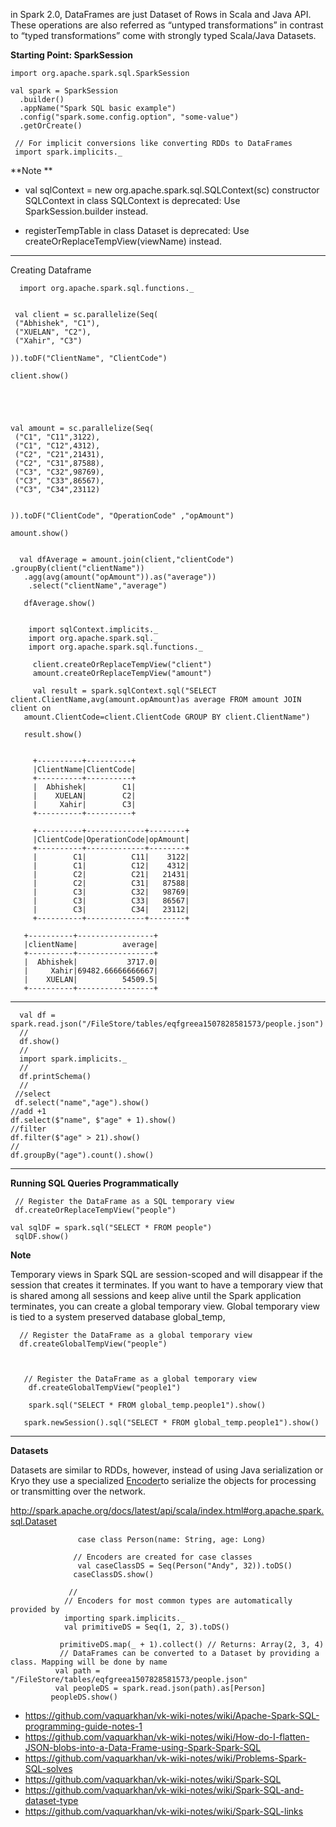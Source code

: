 in Spark 2.0, DataFrames are just Dataset of Rows in Scala and Java API. These operations are also referred as “untyped transformations” in contrast to “typed transformations” come with strongly typed Scala/Java Datasets.

**Starting Point: SparkSession**

    import org.apache.spark.sql.SparkSession

    val spark = SparkSession
      .builder()
      .appName("Spark SQL basic example")
      .config("spark.some.config.option", "some-value")
      .getOrCreate()

     // For implicit conversions like converting RDDs to DataFrames
     import spark.implicits._


**Note **

- val sqlContext = new org.apache.spark.sql.SQLContext(sc)
constructor SQLContext in class SQLContext is deprecated: Use SparkSession.builder instead.

- registerTempTable in class Dataset is deprecated: Use createOrReplaceTempView(viewName) instead.


--------------------------------------------------------------
Creating Dataframe 


      import org.apache.spark.sql.functions._


     val client = sc.parallelize(Seq(
     ("Abhishek", "C1"), 
     ("XUELAN", "C2"),
     ("Xahir", "C3")

    )).toDF("ClientName", "ClientCode")

    client.show()





    val amount = sc.parallelize(Seq(
     ("C1", "C11",3122), 
     ("C1", "C12",4312), 
     ("C2", "C21",21431), 
     ("C2", "C31",87588), 
     ("C3", "C32",98769), 
     ("C3", "C33",86567), 
     ("C3", "C34",23112)
 

    )).toDF("ClientCode", "OperationCode" ,"opAmount")

    amount.show()


      val dfAverage = amount.join(client,"clientCode") .groupBy(client("clientName"))
       .agg(avg(amount("opAmount")).as("average"))
        .select("clientName","average")

       dfAverage.show()


        import sqlContext.implicits._
        import org.apache.spark.sql._
        import org.apache.spark.sql.functions._
     
         client.createOrReplaceTempView("client")
         amount.createOrReplaceTempView("amount")

         val result = spark.sqlContext.sql("SELECT client.ClientName,avg(amount.opAmount)as average FROM amount JOIN client on 
       amount.ClientCode=client.ClientCode GROUP BY client.ClientName")

       result.show()


         +----------+----------+
         |ClientName|ClientCode|
         +----------+----------+
         |  Abhishek|        C1|
         |    XUELAN|        C2|
         |     Xahir|        C3|
         +----------+----------+

         +----------+-------------+--------+
         |ClientCode|OperationCode|opAmount|
         +----------+-------------+--------+
         |        C1|          C11|    3122|
         |        C1|          C12|    4312|
         |        C2|          C21|   21431|
         |        C2|          C31|   87588|
         |        C3|          C32|   98769|
         |        C3|          C33|   86567|
         |        C3|          C34|   23112|
         +----------+-------------+--------+

       +----------+-----------------+
       |clientName|          average|
       +----------+-----------------+
       |  Abhishek|           3717.0|
       |     Xahir|69482.66666666667|
       |    XUELAN|          54509.5|
       +----------+-----------------+

------------------------------------------




      val df = spark.read.json("/FileStore/tables/eqfgreea1507828581573/people.json")
      //
      df.show()
      //
      import spark.implicits._
      //
      df.printSchema()
      //
     //select
     df.select("name","age").show()
    //add +1
    df.select($"name", $"age" + 1).show()
    //filter
    df.filter($"age" > 21).show()
    //
    df.groupBy("age").count().show()



---------------------------------------

**Running SQL Queries Programmatically**

     // Register the DataFrame as a SQL temporary view
     df.createOrReplaceTempView("people")

    val sqlDF = spark.sql("SELECT * FROM people")
     sqlDF.show()
 

**Note**

Temporary views in Spark SQL are session-scoped and will disappear if the session that creates it terminates. If you want to have a temporary view that is shared among all sessions and keep alive until the Spark application terminates, you can create a global temporary view. Global temporary view is tied to a system preserved database global_temp, 

      // Register the DataFrame as a global temporary view
      df.createGlobalTempView("people")



       // Register the DataFrame as a global temporary view
        df.createGlobalTempView("people1")

        spark.sql("SELECT * FROM global_temp.people1").show()

       spark.newSession().sql("SELECT * FROM global_temp.people1").show()

-------------------------------------
**Datasets** 

Datasets are similar to RDDs, however, instead of using Java serialization or Kryo they use a specialized [Encoder](http://spark.apache.org/docs/latest/api/scala/index.html#org.apache.spark.sql.Encoder)to serialize the objects for processing or transmitting over the network.

http://spark.apache.org/docs/latest/api/scala/index.html#org.apache.spark.sql.Dataset

                   case class Person(name: String, age: Long)

                  // Encoders are created for case classes
                   val caseClassDS = Seq(Person("Andy", 32)).toDS()
                  caseClassDS.show()

                 //
                // Encoders for most common types are automatically provided by 
                importing spark.implicits._
                val primitiveDS = Seq(1, 2, 3).toDS()

               primitiveDS.map(_ + 1).collect() // Returns: Array(2, 3, 4)
               // DataFrames can be converted to a Dataset by providing a class. Mapping will be done by name
              val path = "/FileStore/tables/eqfgreea1507828581573/people.json"
              val peopleDS = spark.read.json(path).as[Person]
             peopleDS.show()


* https://github.com/vaquarkhan/vk-wiki-notes/wiki/Apache-Spark-SQL-programming-guide-notes-1
* https://github.com/vaquarkhan/vk-wiki-notes/wiki/How-do-I-flatten-JSON-blobs-into-a-Data-Frame-using-Spark-Spark-SQL
* https://github.com/vaquarkhan/vk-wiki-notes/wiki/Problems-Spark-SQL-solves
* https://github.com/vaquarkhan/vk-wiki-notes/wiki/Spark-SQL
* https://github.com/vaquarkhan/vk-wiki-notes/wiki/Spark-SQL-and-dataset-type
* https://github.com/vaquarkhan/vk-wiki-notes/wiki/Spark-SQL-links
